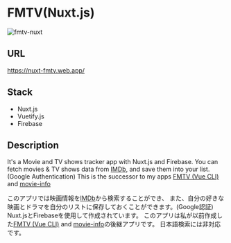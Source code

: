 # FMTV(Nuxt.js)
![fmtv-nuxt](https://user-images.githubusercontent.com/37486662/89347967-b3778c80-d6e6-11ea-9fe2-d5ab9c86c472.jpg)

## URL

https://nuxt-fmtv.web.app/

## Stack

- Nuxt.js
- Vuetify.js
- Firebase

## Description

It's a Movie and TV shows tracker app with Nuxt.js and Firebase.
You can fetch movies & TV shows data from [IMDb](https://www.imdb.com/), and save them into your list.(Google Authentication)
This is the successor to my apps [FMTV (Vue CLI)](https://github.com/knishida11/fmtv) and [movie-info](https://github.com/knishida11/movie-info)

このアプリでは映画情報を[IMDb](https://www.imdb.com/)から検索することができ、
また、自分の好きな映画とドラマを自分のリストに保存しておくことができます。(Google認証)
Nuxt.jsとFirebaseを使用して作成されています。
このアプリは私が以前作成した[FMTV (Vue CLI)](https://github.com/knishida11/fmtv) and [movie-info](https://github.com/knishida11/movie-info)の後継アプリです。
日本語検索には非対応です。

